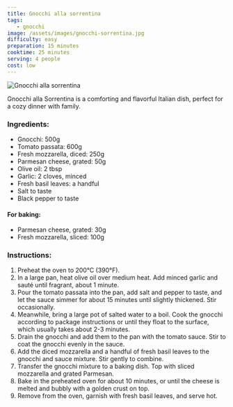 ```yaml
---
title: Gnocchi alla sorrentina
tags: 
   - gnocchi
image: /assets/images/gnocchi-sorrentina.jpg
difficulty: easy
preparation: 15 minutes
cooktime: 25 minutes
serving: 4 people
cost: low
---
```


![Gnocchi alla sorrentina](/assets/images/gnocchi-sorrrentina.jpg)

Gnocchi alla Sorrentina is a comforting and flavorful Italian dish, perfect for a cozy dinner with family.

### Ingredients:

*   Gnocchi: 500g
*   Tomato passata: 600g
*   Fresh mozzarella, diced: 250g
*   Parmesan cheese, grated: 50g
*   Olive oil: 2 tbsp
*   Garlic: 2 cloves, minced
*   Fresh basil leaves: a handful
*   Salt to taste
*   Black pepper to taste

#### For baking:

*   Parmesan cheese, grated: 30g
*   Fresh mozzarella, sliced: 100g

### Instructions:

1.  Preheat the oven to 200°C (390°F).
2.  In a large pan, heat olive oil over medium heat. Add minced garlic and sauté until fragrant, about 1 minute.
3.  Pour the tomato passata into the pan, add salt and pepper to taste, and let the sauce simmer for about 15 minutes until slightly thickened. Stir occasionally.
4.  Meanwhile, bring a large pot of salted water to a boil. Cook the gnocchi according to package instructions or until they float to the surface, which usually takes about 2-3 minutes.
5.  Drain the gnocchi and add them to the pan with the tomato sauce. Stir to coat the gnocchi evenly in the sauce.
6.  Add the diced mozzarella and a handful of fresh basil leaves to the gnocchi and sauce mixture. Stir gently to combine.
7.  Transfer the gnocchi mixture to a baking dish. Top with sliced mozzarella and grated Parmesan.
8.  Bake in the preheated oven for about 10 minutes, or until the cheese is melted and bubbly with a golden crust on top.
9.  Remove from the oven, garnish with fresh basil leaves, and serve hot.

